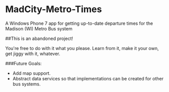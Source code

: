 MadCity-Metro-Times
==============
A Windows Phone 7 app for getting up-to-date departure times for the Madison (WI) Metro Bus system

##This is an abandoned project!

You're free to do with it what you please.  Learn from it, make it your own, get jiggy with it, whatever.

###Future Goals:
- Add map support.
- Abstract data services so that implementations can be created for other bus systems.